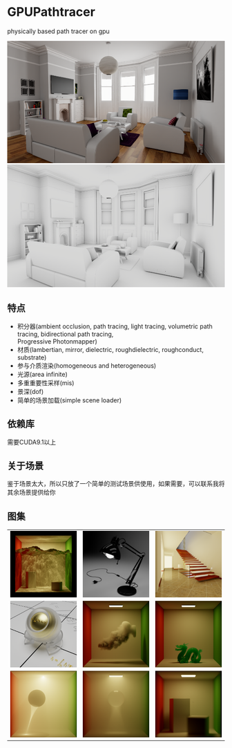 GPUPathtracer
=============

physically based path tracer on gpu

![whiteroom](result/whiteroom.png)
![whiteroom_ao](result/whiteroom_ao.png)

特点
----

- 积分器(ambient occlusion, path tracing, light tracing, volumetric path tracing, bidirectional path tracing,\
  Progressive Photonmapper)
- 材质(lambertian, mirror, dielectric, roughdielectric, roughconduct, substrate)
- 参与介质渲染(homogeneous and heterogeneous)
- 光源(area infinite)
- 多重重要性采样(mis)
- 景深(dof)
- 简单的场景加载(simple scene loader)

依赖库
----
需要CUDA9.1以上

关于场景
------
鉴于场景太大，所以只放了一个简单的测试场景供使用，如果需要，可以联系我将其余场景提供给你

图集
---
<table><tr>
    <td> <img src="result/water_caustic.png" alt="Drawing" style="width: 300px;"/> </td>
    <td> <img src="result/lamp.png" alt="Drawing" style="width: 300px;"/> </td>
    <td> <img src="result/staircase2.png" alt="Drawing" style="width: 300px;"/> </td>
</tr> <tr>
    <td> <img src="result/rough_ball.png" alt="Drawing" style="width: 200px;"/> </td>
    <td> <img src="result/heterogeneous.png" alt="Drawing" style="width: 200px;"/> </td>
    <td> <img src="result/jade.png" alt="Drawing" style="width: 200px;"/> </td>
</tr> <tr>
    <td> <img src="result/volumetric_caustic.png" alt="Drawing" style="width: 200px;"/> </td>
    <td> <img src="result/volume_caustic.png" alt="Drawing" style="width: 200px;"/> </td>
    <td> <img src="result/cornell_dof.png" alt="Drawing" style="width: 200px;"/> </td>
</tr> </table>
